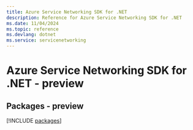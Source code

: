 ```yaml
---
title: Azure Service Networking SDK for .NET
description: Reference for Azure Service Networking SDK for .NET
ms.date: 11/04/2024
ms.topic: reference
ms.devlang: dotnet
ms.service: servicenetworking
---
```

# Azure Service Networking SDK for .NET - preview
## Packages - preview
[!INCLUDE [packages](service-networking-index.md)]